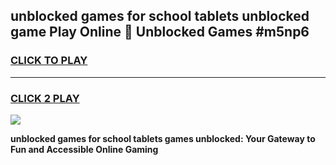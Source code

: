 
## unblocked games for school tablets unblocked game Play Online 👋 Unblocked Games #m5np6
<h3>
<a href="https://premium.freeplayer.one?title=unblocked_games_for_school_tablets&ref=21F">CLICK TO PLAY</a></h3>
<hr>

<h3>
<a href="https://premium.freeplayer.one?title=unblocked_games_for_school_tablets&ref=21F">CLICK 2 PLAY</a>
  
</h3>

<a href="https://premium.freeplayer.one?title=unblocked_games_for_school_tablets&ref=21F/"><img src="https://clearcache.store/games.png"></a>


**unblocked games for school tablets games unblocked: Your Gateway to Fun and Accessible Online Gaming**
